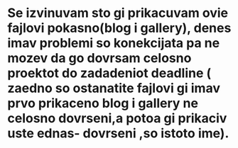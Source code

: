 # Se izvinuvam sto gi prikacuvam ovie fajlovi pokasno(blog i gallery), denes imav problemi so konekcijata pa ne mozev da go dovrsam celosno proektot do zadadeniot deadline ( zaedno so ostanatite fajlovi gi imav prvo prikaceno blog i gallery ne celosno dovrseni,a potoa gi prikaciv uste ednas- dovrseni ,so istoto ime).
